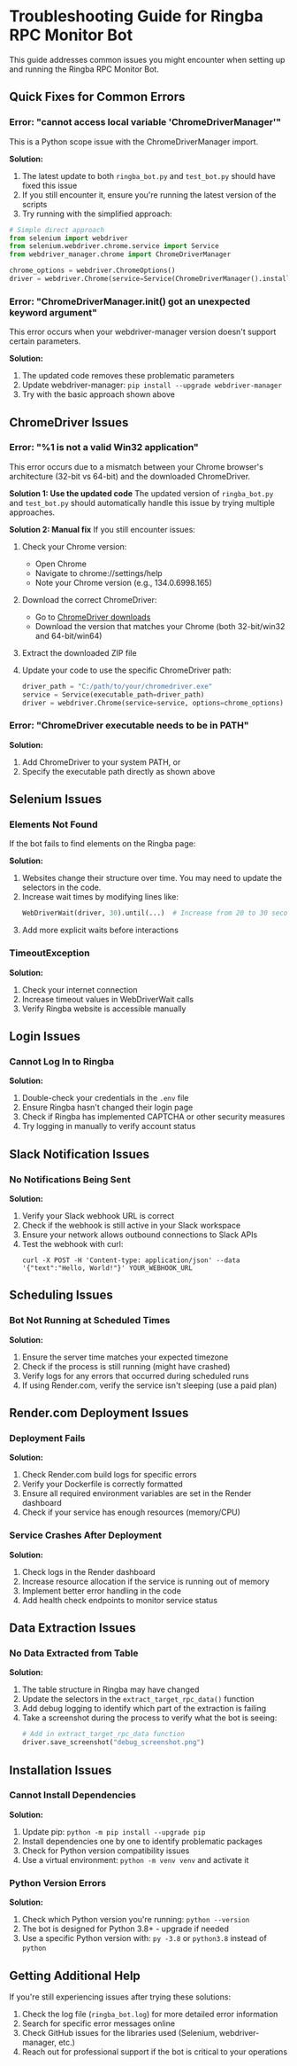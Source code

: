 # Troubleshooting Guide for Ringba RPC Monitor Bot

This guide addresses common issues you might encounter when setting up and running the Ringba RPC Monitor Bot.

## Quick Fixes for Common Errors

### Error: "cannot access local variable 'ChromeDriverManager'"

This is a Python scope issue with the ChromeDriverManager import.

**Solution:**
1. The latest update to both `ringba_bot.py` and `test_bot.py` should have fixed this issue
2. If you still encounter it, ensure you're running the latest version of the scripts
3. Try running with the simplified approach:

```python
# Simple direct approach
from selenium import webdriver
from selenium.webdriver.chrome.service import Service
from webdriver_manager.chrome import ChromeDriverManager

chrome_options = webdriver.ChromeOptions()
driver = webdriver.Chrome(service=Service(ChromeDriverManager().install()), options=chrome_options)
```

### Error: "ChromeDriverManager.__init__() got an unexpected keyword argument"

This error occurs when your webdriver-manager version doesn't support certain parameters.

**Solution:**
1. The updated code removes these problematic parameters
2. Update webdriver-manager: `pip install --upgrade webdriver-manager`
3. Try with the basic approach shown above

## ChromeDriver Issues

### Error: "%1 is not a valid Win32 application"

This error occurs due to a mismatch between your Chrome browser's architecture (32-bit vs 64-bit) and the downloaded ChromeDriver.

**Solution 1: Use the updated code**
The updated version of `ringba_bot.py` and `test_bot.py` should automatically handle this issue by trying multiple approaches.

**Solution 2: Manual fix**
If you still encounter issues:

1. Check your Chrome version:
   - Open Chrome
   - Navigate to chrome://settings/help
   - Note your Chrome version (e.g., 134.0.6998.165)

2. Download the correct ChromeDriver:
   - Go to [ChromeDriver downloads](https://googlechromelabs.github.io/chrome-for-testing/)
   - Download the version that matches your Chrome (both 32-bit/win32 and 64-bit/win64)

3. Extract the downloaded ZIP file

4. Update your code to use the specific ChromeDriver path:
   ```python
   driver_path = "C:/path/to/your/chromedriver.exe"
   service = Service(executable_path=driver_path)
   driver = webdriver.Chrome(service=service, options=chrome_options)
   ```

### Error: "ChromeDriver executable needs to be in PATH"

**Solution:**
1. Add ChromeDriver to your system PATH, or
2. Specify the executable path directly as shown above

## Selenium Issues

### Elements Not Found

If the bot fails to find elements on the Ringba page:

**Solution:**
1. Websites change their structure over time. You may need to update the selectors in the code.
2. Increase wait times by modifying lines like:
   ```python
   WebDriverWait(driver, 30).until(...)  # Increase from 20 to 30 seconds
   ```
3. Add more explicit waits before interactions

### TimeoutException

**Solution:**
1. Check your internet connection
2. Increase timeout values in WebDriverWait calls
3. Verify Ringba website is accessible manually

## Login Issues

### Cannot Log In to Ringba

**Solution:**
1. Double-check your credentials in the `.env` file
2. Ensure Ringba hasn't changed their login page
3. Check if Ringba has implemented CAPTCHA or other security measures
4. Try logging in manually to verify account status

## Slack Notification Issues

### No Notifications Being Sent

**Solution:**
1. Verify your Slack webhook URL is correct
2. Check if the webhook is still active in your Slack workspace
3. Ensure your network allows outbound connections to Slack APIs
4. Test the webhook with curl:
   ```
   curl -X POST -H 'Content-type: application/json' --data '{"text":"Hello, World!"}' YOUR_WEBHOOK_URL
   ```

## Scheduling Issues

### Bot Not Running at Scheduled Times

**Solution:**
1. Ensure the server time matches your expected timezone
2. Check if the process is still running (might have crashed)
3. Verify logs for any errors that occurred during scheduled runs
4. If using Render.com, verify the service isn't sleeping (use a paid plan)

## Render.com Deployment Issues

### Deployment Fails

**Solution:**
1. Check Render.com build logs for specific errors
2. Verify your Dockerfile is correctly formatted
3. Ensure all required environment variables are set in the Render dashboard
4. Check if your service has enough resources (memory/CPU)

### Service Crashes After Deployment

**Solution:**
1. Check logs in the Render dashboard
2. Increase resource allocation if the service is running out of memory
3. Implement better error handling in the code
4. Add health check endpoints to monitor service status

## Data Extraction Issues

### No Data Extracted from Table

**Solution:**
1. The table structure in Ringba may have changed
2. Update the selectors in the `extract_target_rpc_data()` function
3. Add debug logging to identify which part of the extraction is failing
4. Take a screenshot during the process to verify what the bot is seeing:
   ```python
   # Add in extract_target_rpc_data function
   driver.save_screenshot("debug_screenshot.png")
   ```

## Installation Issues

### Cannot Install Dependencies

**Solution:**
1. Update pip: `python -m pip install --upgrade pip`
2. Install dependencies one by one to identify problematic packages
3. Check for Python version compatibility issues
4. Use a virtual environment: `python -m venv venv` and activate it

### Python Version Errors

**Solution:**
1. Check which Python version you're running: `python --version`
2. The bot is designed for Python 3.8+ - upgrade if needed
3. Use a specific Python version with: `py -3.8` or `python3.8` instead of `python`

## Getting Additional Help

If you're still experiencing issues after trying these solutions:

1. Check the log file (`ringba_bot.log`) for more detailed error information
2. Search for specific error messages online
3. Check GitHub issues for the libraries used (Selenium, webdriver-manager, etc.)
4. Reach out for professional support if the bot is critical to your operations